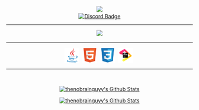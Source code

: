 <div id="header" align="center">
  <img src="https://media.giphy.com/media/JRHOTBJaHLhN2NYVDY/giphy.gif" width="175"/>
</div>
<div id="badges" align="center">
  <a href="https://discord.com/users/1336384262508642399">
    <img src="https://img.shields.io/badge/Discord-informational?logo=discord&logoColor=white&style=for-the-badge" alt="Discord Badge"/>
  </a>
</div>

---

<p align="center"><img src="[https://discord.c99.nl/widget/theme-4/790879003367571456.png](https://discord.c99.nl/widget/theme-5/1336384262508642399.png)"><p/>

---

<div align="center">
  <img src="https://github.com/devicons/devicon/blob/master/icons/java/java-original.svg" title="Java" alt="Java" width="40" height="40"/>&nbsp;
  <img src="https://github.com/devicons/devicon/blob/master/icons/html5/html5-original.svg" title="HTML" alt="HTML" width="40" height="40"/>&nbsp;
  <img src="https://github.com/devicons/devicon/blob/master/icons/css3/css3-original.svg" title="CSS" alt="CSS" width="40" height="40"/>&nbsp;
  <img src="https://github.com/devicons/devicon/blob/master/icons/jetbrains/jetbrains-original.svg" title="Jetbrains" alt="Jetbrains" width="40" height="40"/>&nbsp;
</div>

---

  <br/>
  <p align="center">
    <a href="https://github.com/thenobrainguyy"><img alt="thenobrainguyy's Github Stats" src="https://github-readme-stats.vercel.app/api?username=thenobrainguyy&show_icons=true&count_private=true&theme=ayu-mirage" height="192px"/></a>
  <br/>
  <p align="center">  
      <a href="https://github.com/thenobrainguyy"><img alt="thenobrainguyy's Github Stats" src="http://github-readme-streak-stats.herokuapp.com?userthenobrainguyy=&theme=ayu-mirage" height="192px"/></a>
  </p>
  &nbsp;

